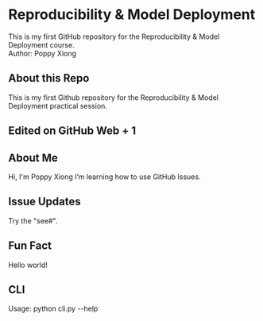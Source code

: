 # Reproducibility & Model Deployment
This is my first GitHub repository for the Reproducibility & Model Deployment course.  
Author: Poppy Xiong
## About this Repo
This is my first Github repository for the Reproducibility & Model Deployment practical session.
## Edited on GitHub Web + 1

## About Me
Hi, I'm Poppy Xiong
I’m learning how to use GitHub Issues.


## Issue Updates
Try the "see#". 

## Fun Fact
Hello world!
## CLI
Usage: python cli.py --help
